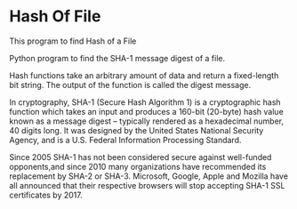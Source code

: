 # Hash Of File
This program to find Hash of a File


Python program to find the SHA-1 message digest of a file.

Hash functions take an arbitrary amount of data and return a fixed-length bit string.
The output of the function is called the digest message.



In cryptography, SHA-1 (Secure Hash Algorithm 1) is a cryptographic hash function which takes an input and produces a 160-bit (20-byte) hash value known as a message digest – typically rendered as a hexadecimal number, 40 digits long. It was designed by the United States National Security Agency, and is a U.S. Federal Information Processing Standard.

Since 2005 SHA-1 has not been considered secure against well-funded opponents,and since 2010 many organizations have recommended its replacement by SHA-2 or SHA-3. Microsoft, Google, Apple and Mozilla have all announced that their respective browsers will stop accepting SHA-1 SSL certificates by 2017.
